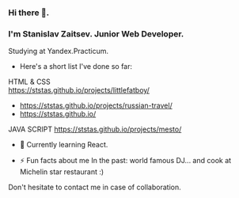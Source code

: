 ### Hi there 👋. 
### I'm Stanislav Zaitsev. Junior Web Developer.

Studying at Yandex.Practicum.

 - Here's a short list I've done so far:

HTML & CSS<br>
https://ststas.github.io/projects/littlefatboy/</br>
- https://ststas.github.io/projects/russian-travel/
- https://ststas.github.io/

JAVA SCRIPT
https://ststas.github.io/projects/mesto/

- 🌱 Currently learning React.

- ⚡ Fun facts about me
In the past: world famous DJ... and cook at Michelin star restaurant :)

Don't hesitate to contact me in case of collaboration.
<!--
**ststas/ststas** is a ✨ _special_ ✨ repository because its `README.md` (this file) appears on your GitHub profile.

Here are some ideas to get you started:

- 🔭 I’m currently working on ...
- 🌱 I’m currently learning ...
- 👯 I’m looking to collaborate on ...
- 🤔 I’m looking for help with ...
- 💬 Ask me about ...
- 📫 How to reach me: ...
- 😄 Pronouns: ...
- ⚡ Fun fact: ...
-->
